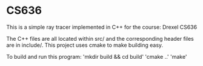 # CS636

This is a simple ray tracer implemented in C++ for the course: Drexel CS636

The C++ files are all located within src/ and the corresponding header files are in include/.  This
project uses cmake to make building easy.

To build and run this program:
'mkdir build && cd build'
'cmake ..'
'make'

